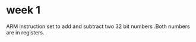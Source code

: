 # week 1 
ARM instruction set to add and subtract two 32 bit numbers .Both numbers are in registers.

